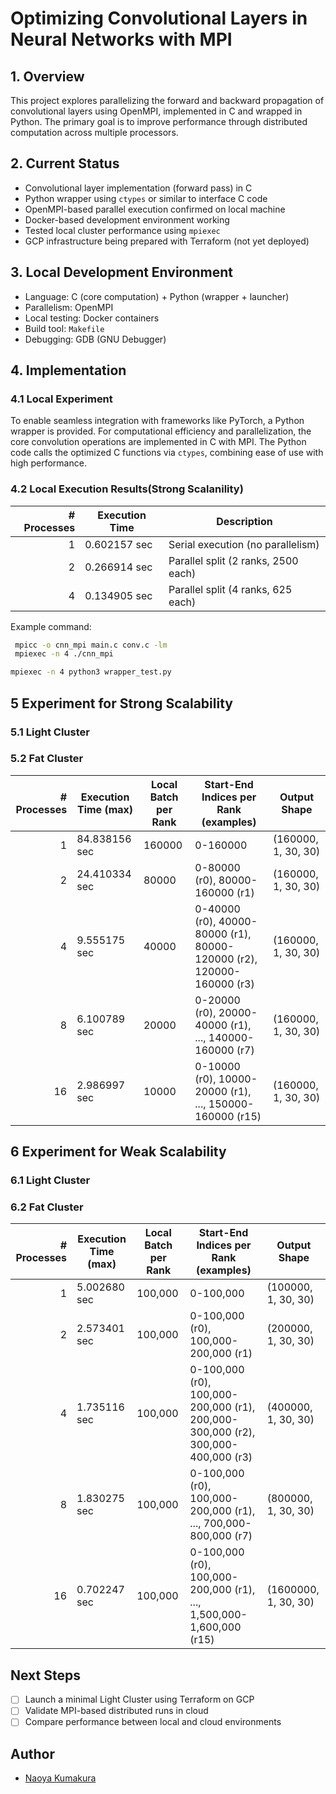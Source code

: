 # Optimizing Convolutional Layers in Neural Networks with MPI

## 1. Overview

This project explores parallelizing the forward and backward propagation of convolutional layers using OpenMPI, implemented in C and wrapped in Python. The primary goal is to improve performance through distributed computation across multiple processors.

## 2. Current Status

-  Convolutional layer implementation (forward pass) in C
-  Python wrapper using `ctypes` or similar to interface C code
-  OpenMPI-based parallel execution confirmed on local machine
-  Docker-based development environment working
-  Tested local cluster performance using `mpiexec`
-  GCP infrastructure being prepared with Terraform (not yet deployed)

## 3. Local Development Environment

- Language: C (core computation) + Python (wrapper + launcher)
- Parallelism: OpenMPI
- Local testing: Docker containers
- Build tool: `Makefile`
- Debugging: GDB (GNU Debugger)

## 4. Implementation

### 4.1 Local Experiment
To enable seamless integration with frameworks like PyTorch, a Python wrapper is provided. For computational efficiency and parallelization, the core convolution operations are implemented in C with MPI. The Python code calls the optimized C functions via `ctypes`, combining ease of use with high performance.

### 4.2 Local Execution Results(Strong Scalanility)

| # Processes | Execution Time | Description                                |
|------------:|----------------|--------------------------------------------|
| 1           | 0.602157 sec   | Serial execution (no parallelism)          |
| 2           | 0.266914 sec   | Parallel split (2 ranks, 2500 each)        |
| 4           | 0.134905 sec   | Parallel split (4 ranks, 625 each)         |


Example command:  
```bash
 mpicc -o cnn_mpi main.c conv.c -lm
 mpiexec -n 4 ./cnn_mpi
```
```bash
mpiexec -n 4 python3 wrapper_test.py
```

## 5 Experiment for Strong Scalability
### 5.1 Light Cluster


### 5.2 Fat Cluster

| # Processes | Execution Time (max) | Local Batch per Rank | Start-End Indices per Rank (examples)                                 | Output Shape            |
|------------:|---------------------|----------------------|-----------------------------------------------------------------------|------------------------|
| 1           | 84.838156 sec       | 160000               | 0-160000                                                              | (160000, 1, 30, 30)    |
| 2           | 24.410334 sec       | 80000                | 0-80000 (r0), 80000-160000 (r1)                                       | (160000, 1, 30, 30)    |
| 4           | 9.555175 sec        | 40000                | 0-40000 (r0), 40000-80000 (r1), 80000-120000 (r2), 120000-160000 (r3) | (160000, 1, 30, 30)    |
| 8           | 6.100789 sec        | 20000                | 0-20000 (r0), 20000-40000 (r1), ..., 140000-160000 (r7)               | (160000, 1, 30, 30)    |
| 16          | 2.986997 sec        | 10000                | 0-10000 (r0), 10000-20000 (r1), ..., 150000-160000 (r15)              | (160000, 1, 30, 30)    |
## 6 Experiment for Weak Scalability
### 6.1 Light Cluster


### 6.2 Fat Cluster
| # Processes | Execution Time (max) | Local Batch per Rank | Start-End Indices per Rank (examples)                | Output Shape            |
|------------:|---------------------|----------------------|------------------------------------------------------|------------------------|
| 1           | 5.002680 sec        | 100,000              | 0-100,000                                            | (100000, 1, 30, 30)    |
| 2           | 2.573401 sec        | 100,000              | 0-100,000 (r0), 100,000-200,000 (r1)                 | (200000, 1, 30, 30)    |
| 4           | 1.735116 sec        | 100,000              | 0-100,000 (r0), 100,000-200,000 (r1), 200,000-300,000 (r2), 300,000-400,000 (r3) | (400000, 1, 30, 30)    |
| 8           | 1.830275 sec        | 100,000              | 0-100,000 (r0), 100,000-200,000 (r1), ..., 700,000-800,000 (r7) | (800000, 1, 30, 30)    |
| 16          | 0.702247 sec        | 100,000              | 0-100,000 (r0), 100,000-200,000 (r1), ..., 1,500,000-1,600,000 (r15) | (1600000, 1, 30, 30)   |

## Next Steps

- [ ] Launch a minimal Light Cluster using Terraform on GCP
- [ ] Validate MPI-based distributed runs in cloud
- [ ] Compare performance between local and cloud environments

## Author

- [Naoya Kumakura](https://github.com/naoya526)
